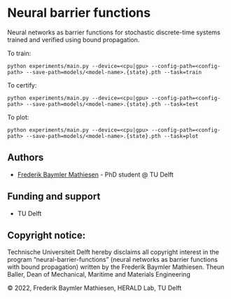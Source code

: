 # Neural barrier functions
Neural networks as barrier functions for stochastic discrete-time systems trained and verified using bound propagation.

To train:

    python experiments/main.py --device=<cpu|gpu> --config-path=<config-path> --save-path=models/<model-name>.{state}.pth --task=train

To certify:

    python experiments/main.py --device=<cpu|gpu> --config-path=<config-path> --save-path=models/<model-name>.{state}.pth --task=test

To plot:

    python experiments/main.py --device=<cpu|gpu> --config-path=<config-path> --save-path=models/<model-name>.{state}.pth --task=plot


## Authors
- [Frederik Baymler Mathiesen](https://www.baymler.com) - PhD student @ TU Delft

## Funding and support
- TU Delft

## Copyright notice:
Technische Universiteit Delft hereby disclaims all copyright
interest in the program “neural-barrier-functions” 
(neural networks as barrier functions with bound propagation)
written by the Frederik Baymler Mathiesen. Theun Baller, Dean of Mechanical, Maritime and Materials Engineering

© 2022, Frederik Baymler Mathiesen, HERALD Lab, TU Delft